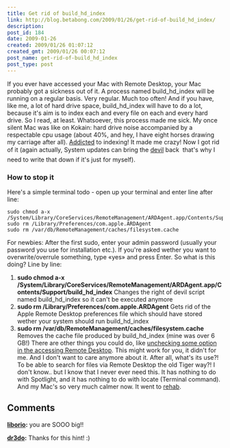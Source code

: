 ```yaml
---
title: Get rid of build_hd_index
link: http://blog.betabong.com/2009/01/26/get-rid-of-build_hd_index/
description: 
post_id: 184
date: 2009-01-26
created: 2009/01/26 01:07:12
created_gmt: 2009/01/26 00:07:12
post_name: get-rid-of-build_hd_index
post_type: post
---
```



If you ever have accessed your Mac with Remote Desktop, your Mac probably got a sickness out of it. A process named build_hd_index will be running on a regular basis. Very regular. Much too often! And if you have, like me, a lot of hard drive space, build_hd_index will have to do a lot, because it's aim is to index each and every file on each and every hard drive. So I read, at least. Whatsoever, this process made me sick. My once silent Mac was like on Kokain: hard drive noise accompanied by a respectable cpu usage (about 40%, and hey, I have eight horses drawing my carriage after all). [Addicted](http://www.youtube.com/watch?v=9932Q2u7ziI) to indexing! It made me crazy! Now I got rid of it (again actually, System updates can bring the [devil](http://devnevyn.livejournal.com/3558.html) back  that's why I need to write that down if it's just for myself). 

### How to stop it

Here's a simple terminal todo - open up your terminal and enter line after line: 
    
    
    sudo chmod a-x /System/Library/CoreServices/RemoteManagement/ARDAgent.app/Contents/Support/build_hd_index
    sudo rm /Library/Preferences/com.apple.ARDAgent
    sudo rm /var/db/RemoteManagement/caches/filesystem.cache

For newbies: After the first sudo, enter your admin password (usually your password you use for installation etc.). If you're asked wether you want to overwrite/overrule something, type «yes» and press Enter. So what is this doing? Line by line: 

  1. **sudo chmod a-x /System/Library/CoreServices/RemoteManagement/ARDAgent.app/Contents/Support/build_hd_index** Changes the right of devil script named build_hd_index so it can't be executed anymore
  2. **sudo rm /Library/Preferences/com.apple.ARDAgent** Gets rid of the Apple Remote Desktop preferences file which should have stored wether your system should run build_hd_index
  3. **sudo rm /var/db/RemoteManagement/caches/filesystem.cache** Removes the cache file produced by build_hd_index (mine was over 6 GB!) 
There are other things you could do, like [unchecking some option in the accessing Remote Desktop](http://chealion.ca/2008/09/build_hd_index/). This might work for you, it didn't for me. And I don't want to care anymore about it. After all, what's its use?! To be able to search for files via Remote Desktop the old Tiger way?! I don't know.. but I know that I never ever need this. It has nothing to do with Spotlight, and it has nothing to do with locate (Terminal command). And my Mac's so very much calmer now. It went to [rehab](http://www.youtube.com/watch?v=RKVbgkfFygY).

## Comments

**[liborio](#69 "2009-09-30 23:21:55"):** you are SOOO big!!

**[dr3do](#218 "2011-03-18 17:51:23"):** Thanks for this hint! :)

